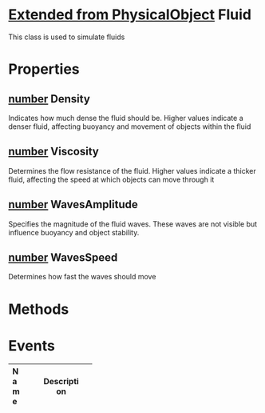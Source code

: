 # [Extended from PhysicalObject](PhysicalObject.md) Fluid 
This class is used to simulate fluids
	 
# Properties

## [number](number.md) Density
Indicates how much dense the fluid should be. Higher values indicate a denser fluid, 
        affecting buoyancy and movement of objects within the fluid
  
## [number](number.md) Viscosity
Determines the flow resistance of the fluid. Higher values indicate a thicker fluid, 
        affecting the speed at which objects can move through it
  
## [number](number.md) WavesAmplitude
Specifies the magnitude of the fluid waves. These waves are not visible but influence buoyancy and object stability.
  
## [number](number.md) WavesSpeed
Determines how fast the waves should move



# Methods


# Events
|<div style="width:20%; max-size: 20%">Name</div>|<div style="width:80%; max-size: 80%">Description</div>|
|---|---|



